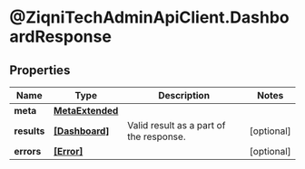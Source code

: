 # @ZiqniTechAdminApiClient.DashboardResponse

## Properties

Name | Type | Description | Notes
------------ | ------------- | ------------- | -------------
**meta** | [**MetaExtended**](MetaExtended.md) |  | 
**results** | [**[Dashboard]**](Dashboard.md) | Valid result as a part of the response. | [optional] 
**errors** | [**[Error]**](Error.md) |  | [optional] 


